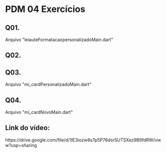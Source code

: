 <h1>PDM 04 Exercícios</h1>

## Q01.
<p>Arquivo "leiauteFormatacaopersonalizadoMain.dart"</p>

## Q02.
<p></p>

## Q03.
<p>Arquivo "mi_cardPersonalizadoMain.dart"</p>

## Q04.
<p>Arquivo "mi_cardNovoMain.dart"</p>

## Link do vídeo:
<p>https://drive.google.com/file/d/1lE3iozw8s7p5P76dsrSUTSXez9B9fdRW/view?usp=sharing</p>
